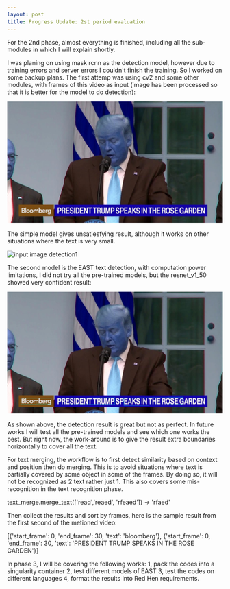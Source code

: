 ```yaml
---
layout: post
title: Progress Update: 2st period evaluation
---
```


For the 2nd phase, almost everything is finished, including all the sub-modules in which I will explain shortly.

I was planing on using mask rcnn as the detection model, however due to training errors and server errors I couldn't finish the training. So I worked on some backup plans. The first attemp was using cv2 and some other modules, with frames of this video as input (image has been processed so that it is better for the model to do detection):

![input image](/images/outfile.jpg "input image")

The simple model gives unsatiesfying result, although it works on other situations where the text is very small.

![input image detection1](/images/outfile-rect.png "input image detection1")

The second model is the EAST text detection, with computation power limitations, I did not try all the pre-trained models, but the resnet_v1_50 showed very confident result:

![input image detection2](/images/outfile.png "input image detection2")

As shown above, the detection result is great but not as perfect. In future works I will test all the pre-trained models and see which one works the best. But right now, the work-around is to give the result extra boundaries horizontally to cover all the text.

For text merging, the workflow is to first detect similarity based on context and position then do merging. This is to avoid situations where text is partially covered by some object in some of the frames. By doing so, it will not be recognized as 2 text rather just 1. This also covers some mis-recognition in the text recognition phase.

text_merge.merge_text(['read','reaed', 'rfeaed'])
-> 'rfaed'

Then collect the results and sort by frames, here is the sample result from the first second of the metioned video:

[{'start_frame': 0, 'end_frame': 30, 'text': 'bloomberg'}, {'start_frame': 0, 'end_frame': 30, 'text': 'PRESIDENT TRUMP SPEAKS IN THE ROSE GARDEN'}]

In phase 3, I will be covering the following works:
1, pack the codes into a singularity container
2, test different models of EAST
3, test the codes on different languages
4, format the results into Red Hen requirements.

